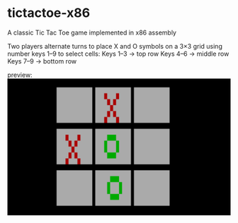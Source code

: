 # tictactoe-x86
A classic Tic Tac Toe game implemented in x86 assembly

Two players alternate turns to place X and O symbols on a 3×3 grid using number keys 1–9 to select cells:
    Keys 1–3 → top row
    Keys 4–6 → middle row
    Keys 7–9 → bottom row

preview:
![alt text](image.png)